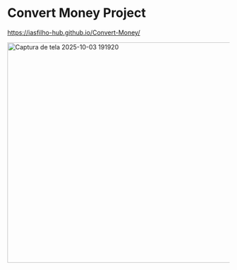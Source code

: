 
<h1 font-size="50">Convert Money Project</h1>

https://iasfilho-hub.github.io/Convert-Money/

<img width="600" height="500" alt="Captura de tela 2025-10-03 191920" src="https://github.com/user-attachments/assets/546dc0f1-fb20-4ef7-b7ae-6d3e4e19a2aa" />
